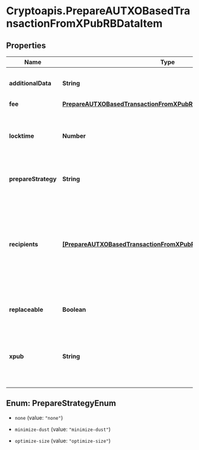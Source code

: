 # Cryptoapis.PrepareAUTXOBasedTransactionFromXPubRBDataItem

## Properties

Name | Type | Description | Notes
------------ | ------------- | ------------- | -------------
**additionalData** | **String** | Representation of the additional data. | [optional] 
**fee** | [**PrepareAUTXOBasedTransactionFromXPubRBDataItemFee**](PrepareAUTXOBasedTransactionFromXPubRBDataItemFee.md) |  | 
**locktime** | **Number** | Represents the time at which a particular transaction can be added to the blockchain. | [optional] 
**prepareStrategy** | **String** | Representation of the transaction&#39;s strategy type | 
**recipients** | [**[PrepareAUTXOBasedTransactionFromXPubRBDataItemRecipientsInner]**](PrepareAUTXOBasedTransactionFromXPubRBDataItemRecipientsInner.md) | Represents a list of recipient addresses with the respective amounts. In account-based protocols like Ethereum there is only one address in this list. | 
**replaceable** | **Boolean** | Representation of whether the transaction is replaceable | [optional] 
**xpub** | **String** | Defines the account extended publicly known key which is used to derive all child public keys. | 



## Enum: PrepareStrategyEnum


* `none` (value: `"none"`)

* `minimize-dust` (value: `"minimize-dust"`)

* `optimize-size` (value: `"optimize-size"`)




